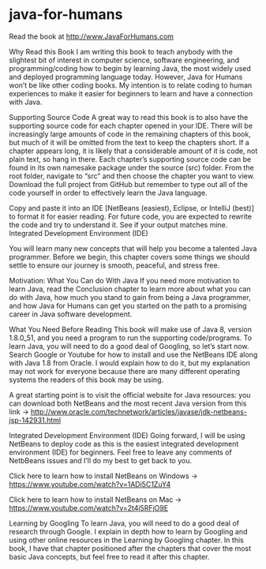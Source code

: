 # java-for-humans
Read the book at http://www.JavaForHumans.com

Why Read this Book
I am writing this book to teach anybody with the slightest bit of interest in computer science, software engineering, and programming/coding how to begin by learning Java, the most widely used and deployed programming language today. However, Java for Humans won’t be like other coding books. My intention is to relate coding to human experiences to make it easier for beginners to learn and have a connection with Java.

Supporting Source Code
A great way to read this book is to also have the supporting source code for each chapter opened in your IDE. There will be increasingly large amounts of code in the remaining chapters of this book, but much of it will be omitted from the text to keep the chapters short. If a chapter appears long, it is likely that a considerable amount of it is code, not plain text, so hang in there.
Each chapter’s supporting source code can be found in its own namesake package under the source (src) folder. From the root folder, navigate to “src” and then choose the chapter you want to view.
Download the full project from GitHub but remember to type out all of the code yourself in order to effectively learn the Java language.

Copy and paste it into an IDE [NetBeans (easiest), Eclipse, or IntelliJ (best)] to format it for easier reading. For future code, you are expected to rewrite the code and try to understand it. See if your output matches mine.
Integrated Development Environment (IDE)

You will learn many new concepts that will help you become a talented Java programmer. Before we begin, this chapter covers some things we should settle to ensure our journey is smooth, peaceful, and stress free.

Motivation: What You Can do With Java
If you need more motivation to learn Java, read the Conclusion chapter to learn more about what you can do with Java, how much you stand to gain from being a Java programmer, and how Java for Humans can get you started on the path to a promising career in Java software development.

What You Need Before Reading
This book will make use of Java 8, version 1.8.0_51, and you need a program to run the supporting code/programs. To learn Java, you will need to do a good deal of Googling, so let’s start now. Search Google or Youtube for how to install and use the NetBeans IDE along with Java 1.8 from Oracle. I would explain how to do it, but my explanation may not work for everyone because there are many different operating systems the readers of this book may be using. 

A great starting point is to visit the official website for Java resources: you can download both NetBeans and the most recent Java version from this link -> http://www.oracle.com/technetwork/articles/javase/jdk-netbeans-jsp-142931.html

Integrated Development Environment (IDE)
Going forward, I will be using NetBeans to deploy code as this is the easiest integrated development environment (IDE) for beginners. Feel free to leave any comments of NetbBeans issues and I’ll do my best to get back to you.

Click here to learn how to install NetBeans on Windows -> https://www.youtube.com/watch?v=1ADi5C1ZuY4

Click here to learn how to install NetBeans on Mac -> https://www.youtube.com/watch?v=2t4j5RFjO9E

Learning by Googling
To learn Java, you will need to do a good deal of research through Google. I explain in depth how to learn by Googling and using other online resources in the Learning by Googling chapter. In this book, I have that chapter positioned after the chapters that cover the most basic Java concepts, but feel free to read it after this chapter.
